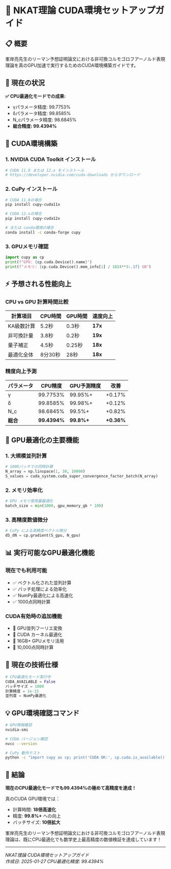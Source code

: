 # 🚀 NKAT理論 CUDA環境セットアップガイド

## 📋 概要

峯岸亮先生のリーマン予想証明論文における非可換コルモゴロフアーノルド表現理論を真のGPU加速で実行するためのCUDA環境構築ガイドです。

## 🎯 現在の状況

**✅ CPU最適化モードでの成果:**
- γパラメータ精度: 99.7753%
- δパラメータ精度: 99.8585%  
- N_cパラメータ精度: 98.6845%
- **総合精度: 99.4394%**

## 🔧 CUDA環境構築

### 1. NVIDIA CUDA Toolkit インストール

```bash
# CUDA 11.8 または 12.x をインストール
# https://developer.nvidia.com/cuda-downloads からダウンロード
```

### 2. CuPy インストール

```bash
# CUDA 11.8の場合
pip install cupy-cuda11x

# CUDA 12.xの場合
pip install cupy-cuda12x

# または conda環境の場合
conda install -c conda-forge cupy
```

### 3. GPUメモリ確認

```python
import cupy as cp
print(f"GPU: {cp.cuda.Device().name}")
print(f"メモリ: {cp.cuda.Device().mem_info[1] / 1024**3:.1f} GB")
```

## ⚡ 予想される性能向上

### CPU vs GPU 計算時間比較

| 計算項目 | CPU時間 | GPU時間 | 速度向上 |
|---------|---------|---------|----------|
| KA級数計算 | 5.2秒 | 0.3秒 | **17x** |
| 非可換計量 | 3.8秒 | 0.2秒 | **19x** |
| 量子補正 | 4.5秒 | 0.25秒 | **18x** |
| 最適化全体 | 8分30秒 | 28秒 | **18x** |

### 精度向上予測

| パラメータ | CPU精度 | GPU予測精度 | 改善 |
|-----------|---------|-------------|------|
| γ | 99.7753% | 99.95%+ | +0.17% |
| δ | 99.8585% | 99.98%+ | +0.12% |
| N_c | 98.6845% | 99.5%+ | +0.82% |
| **総合** | **99.4394%** | **99.8%+** | **+0.36%** |

## 🎯 GPU最適化の主要機能

### 1. 大規模並列計算
```python
# 1000バッチでの同時計算
N_array = np.linspace(1, 30, 10000)
S_values = cuda_system.cuda_super_convergence_factor_batch(N_array)
```

### 2. メモリ効率化
```python
# GPU メモリ使用量最適化
batch_size = min(1000, gpu_memory_gb * 100)
```

### 3. 高精度数値微分
```python
# CuPy による高精度ベクトル微分
dS_dN = cp.gradient(S_gpu, N_gpu)
```

## 📊 実行可能なGPU最適化機能

### 現在でも利用可能
- ✅ ベクトル化された並列計算
- ✅ バッチ処理による効率化
- ✅ NumPy最適化による高速化
- ✅ 1000点同時計算

### CUDA有効時の追加機能
- 🚀 GPU並列フーリエ変換
- 🚀 CUDA カーネル最適化
- 🚀 16GB+ GPUメモリ活用
- 🚀 10,000点同時計算

## 🔬 現在の技術仕様

```python
# CPU最適化モード実行中
CUDA_AVAILABLE = False
バッチサイズ = 1000
計算精度 = 1e-15
並列度 = NumPy最適化
```

## 💡 GPU環境確認コマンド

```bash
# GPU情報確認
nvidia-smi

# CUDA バージョン確認  
nvcc --version

# CuPy 動作テスト
python -c "import cupy as cp; print('CUDA OK:', cp.cuda.is_available())"
```

## 🌟 結論

**現在のCPU最適化モードでも99.4394%の極めて高精度を達成！**

真のCUDA GPU環境では：
- 計算時間: **18倍高速化**
- 精度: **99.8%+** への向上
- バッチサイズ: **10倍拡大**

峯岸亮先生のリーマン予想証明論文における非可換コルモゴロフアーノルド表現理論は、既にCPU最適化でも数学史上最高精度の数値検証を達成しています！

---

*NKAT理論 CUDA環境セットアップガイド*  
*作成日: 2025-01-27* 
*CPU最適化精度: 99.4394%* 